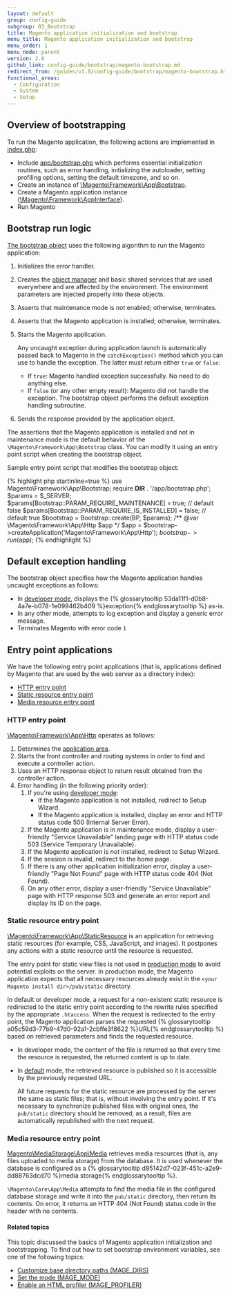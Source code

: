 ```yaml
---
layout: default
group: config-guide
subgroup: 03_Bootstrap
title: Magento application initialization and bootstrap
menu_title: Magento application initialization and bootstrap
menu_order: 1
menu_node: parent
version: 2.0
github_link: config-guide/bootstrap/magento-bootstrap.md
redirect_from: /guides/v1.0/config-guide/bootstrap/magento-bootstrap.html
functional_areas:
  - Configuration
  - System
  - Setup
---
```


<h2 id="config-boot-overview">Overview of bootstrapping</h2>
To run the Magento application, the following actions are implemented in <a href="{{ site.mage2000url }}index.php" target="_blank">index.php</a>:

*	Include <a href="{{ site.mage2000url }}app/bootstrap.php" target="_blank">app/bootstrap.php</a> which performs essential initialization routines, such as error handling, initializing the autoloader, setting profiling options, setting the default timezone, and so on.
*	Create an instance of <a href="{{ site.mage2000url }}lib/internal/Magento/Framework/App/Bootstrap.php" target="_blank">\Magento\Framework\App\Bootstrap</a>. <!-- It requires initialization parameters to be specified in constructor.  Normally, the $_SERVER super-global variable is supposed to be passed there. -->
*	Create a Magento application instance (<a href="{{ site.mage2000url }}lib/internal/Magento/Framework/AppInterface.php" target="_blank">\Magento\Framework\AppInterface</a>).
*	Run Magento

<h2 id="config-boot-logic">Bootstrap run logic</h2>

<a href="{{ site.mage2000url }}app/bootstrap.php" target="_blank">The bootstrap object</a> uses the following algorithm to run the Magento application:

1.	Initializes the error handler.
2.	Creates the <a href="{{ site.mage2000url }}lib/internal/Magento/Framework/ObjectManager" target="_blank">object manager</a> and basic shared services that are used everywhere and are affected by the environment. The environment parameters are injected properly into these objects.
3.	Asserts that maintenance mode is *not* enabled; otherwise, terminates.
4.	Asserts that the Magento application is installed; otherwise, terminates.
5.	Starts the Magento application.

	Any uncaught exception during application launch is automatically passed back to Magento in the `catchException()` method which you can use to handle the exception. The latter must return either `true` or `false`:

    *	If `true`: Magento handled exception successfully. No need to do anything else.
    *	If `false` (or any other empty result): Magento did not handle the exception. The bootstrap object performs the default exception handling subroutine.
6.	Sends the response provided by the application object.

<div class="bs-callout bs-callout-info" id="info">
<span class="glyphicon-class">
  <p>The assertions that the Magento application is installed and not in maintenance mode is the default behavior of the <code>\Magento\Framework\App\Bootstrap</code> class. You can modify it using an entry point script when creating the bootstrap object.</p></span>
</div>

Sample entry point script that modifies the bootstrap object:

{% highlight php startinline=true %}
use Magento\Framework\App\Bootstrap;
require __DIR__ . '/app/bootstrap.php';
$params = $_SERVER;
$params[Bootstrap::PARAM_REQUIRE_MAINTENANCE] = true; // default false
$params[Bootstrap::PARAM_REQUIRE_IS_INSTALLED] = false; // default true
$bootstrap = Bootstrap::create(BP, $params);
/** @var \Magento\Framework\App\Http $app */
$app = $bootstrap->createApplication('Magento\Framework\App\Http');
$bootstrap->run($app);
{% endhighlight %}

<h2 id="config-boot-exception">Default exception handling</h2>
The bootstrap object specifies how the Magento application handles uncaught exceptions as follows:

*	In <a href="{{page.baseurl}}config-guide/bootstrap/magento-modes.html#mode-developer">developer mode</a>, displays the {% glossarytooltip 53da11f1-d0b8-4a7e-b078-1e099462b409 %}exception{% endglossarytooltip %} as-is.
*	In any other mode, attempts to log exception and display a generic error message.
*	Terminates Magento with error code `1`

<h2 id="config-boot-entry">Entry point applications</h2>
We have the following entry point applications (that is, applications defined by Magento that are used by the web server as a directory index):

*	<a href="#config-boot-entry-http">HTTP entry point</a>
*	<a href="#config-boot-entry-static">Static resource entry point</a>
*	<a href="#config-boot-entry-media">Media resource entry point</a>

<h3 id="config-boot-entry-http">HTTP entry point</h3>
<a href="{{ site.mage2000url }}lib/internal/Magento/Framework/App/Http" target="_blank">\Magento\Framework\App\Http</a> operates as follows:

1.	Determines the <a href="{{page.baseurl}}architecture/archi_perspectives/components/modules/mod_and_areas.html">application area</a>.
2.	Starts the front controller and routing systems in order to find and execute a controller action.
3.	Uses an HTTP response object to return result obtained from the controller action.
4.	Error handling (in the following priority order):
	1.	If you're using <a href="{{page.baseurl}}config-guide/bootstrap/magento-modes.html#mode-developer">developer mode</a>:
		*	If the Magento application is not installed, redirect to Setup Wizard.
		*	If the Magento application is installed, display an error and HTTP status code 500 (Internal Server Error).
	2.	If the Magento application is in maintenance mode, display a user-friendly "Service Unavailable" landing page with HTTP status code 503 (Service Temporary Unavailable).
	3.	If the Magento application is *not* installed, redirect to Setup Wizard.
	4.	If the session is invalid, redirect to the home page.
	5.	If there is any other application initialization error, display a user-friendly "Page Not Found" page with HTTP status code 404 (Not Found).
	6.	On any other error, display a user-friendly "Service Unavailable" page with HTTP response 503 and generate an error report and display its ID on the page.

<h3 id="config-boot-entry-static">Static resource entry point</h3>
<a href="{{ site.mage2000url }}lib/internal/Magento/Framework/App/StaticResource.php" target="_blank">\Magento\Framework\App\StaticResource</a> is an application for retrieving static resources (for example, CSS, JavaScript, and images). It postpones any actions with a static resource until the resource is requested.

<div class="bs-callout bs-callout-info" id="info">
<span class="glyphicon-class">
  <p>The entry point for static view files is not used in <a href="{{page.baseurl}}config-guide/bootstrap/magento-modes.html#mode-production">production mode</a> to avoid potential exploits on the server. In production mode, the Magento application expects that all necessary resources already exist in the <code>&lt;your Magento install dir>/pub/static</code> directory.</p></span>
</div>

In default or developer mode, a request for a non-existent static resource is redirected to the static entry point according to the rewrite rules specified by the appropriate `.htaccess`.
When the request is redirected to the entry point, the Magento application parses the requested {% glossarytooltip a05c59d3-77b9-47d0-92a1-2cbffe3f8622 %}URL{% endglossarytooltip %} based on retrieved parameters and finds the requested resource.

*	In developer mode, the content of the file is returned so that every time the resource is requested, the returned content is up to date.
*	In <a href="{{page.baseurl}}config-guide/bootstrap/magento-modes.html#mode-default">default</a> mode, the retrieved resource is published so it is accessible by the previously requested URL.

	All future requests for the static resource are processed by the server the same as static files; that is, without involving the entry point. If it's necessary to synchronize published files with original ones, the `pub/static` directory should be removed; as a result, files are automatically republished with the next request.

<h3 id="config-boot-entry-media">Media resource entry point</h3>
<a href="{{ site.mage2000url }}app/code/Magento/MediaStorage/App/Media.php" target="_blank">Magento\MediaStorage\App\Media</a> retrieves media resources (that is, any files uploaded to media storage) from the database. It is used whenever the database is configured as a {% glossarytooltip d95142d7-023f-451c-a2e9-dd88763dcd70 %}media storage{% endglossarytooltip %}.

`\Magento\Core\App\Media` attempts to find the media file in the configured database storage and write it into the `pub/static` directory, then return its contents. On error, it returns an HTTP 404 (Not Found) status code in the header with no contents.

#### Related topics
This topic discussed the basics of Magento application initialization and bootstrapping. To find out how to set bootstrap environment variables, see one of the following topics:

*	<a href="{{page.baseurl}}config-guide/bootstrap/mage-dirs.html">Customize base directory paths (MAGE_DIRS)</a>
*	<a href="{{page.baseurl}}config-guide/bootstrap/magento-modes.html">Set the mode (MAGE_MODE)</a>
*	<a href="{{page.baseurl}}config-guide/bootstrap/mage-profiler.html">Enable an HTML profiler (MAGE_PROFILER)</a>
